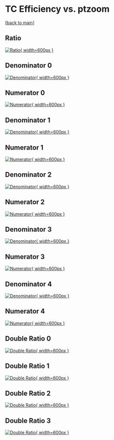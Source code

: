 # TC Efficiency vs. ptzoom

[[back to main](./)]



## Ratio

[![Ratio](../mtv/var/TC_base_11_-1_eff_ptzoom.png){ width=600px }](../mtv/var/TC_base_11_-1_eff_ptzoom.pdf)

## Denominator 0

[![Denominator](../mtv/den/TC_base_11_-1_eff_ptzoom_den0.png){ width=600px }](../mtv/den/TC_base_11_-1_eff_ptzoom_den0.pdf)

## Numerator 0

[![Numerator](../mtv/num/TC_base_11_-1_eff_ptzoom_num0.png){ width=600px }](../mtv/num/TC_base_11_-1_eff_ptzoom_num0.pdf)

## Denominator 1

[![Denominator](../mtv/den/TC_base_11_-1_eff_ptzoom_den1.png){ width=600px }](../mtv/den/TC_base_11_-1_eff_ptzoom_den1.pdf)

## Numerator 1

[![Numerator](../mtv/num/TC_base_11_-1_eff_ptzoom_num1.png){ width=600px }](../mtv/num/TC_base_11_-1_eff_ptzoom_num1.pdf)

## Denominator 2

[![Denominator](../mtv/den/TC_base_11_-1_eff_ptzoom_den2.png){ width=600px }](../mtv/den/TC_base_11_-1_eff_ptzoom_den2.pdf)

## Numerator 2

[![Numerator](../mtv/num/TC_base_11_-1_eff_ptzoom_num2.png){ width=600px }](../mtv/num/TC_base_11_-1_eff_ptzoom_num2.pdf)

## Denominator 3

[![Denominator](../mtv/den/TC_base_11_-1_eff_ptzoom_den3.png){ width=600px }](../mtv/den/TC_base_11_-1_eff_ptzoom_den3.pdf)

## Numerator 3

[![Numerator](../mtv/num/TC_base_11_-1_eff_ptzoom_num3.png){ width=600px }](../mtv/num/TC_base_11_-1_eff_ptzoom_num3.pdf)

## Denominator 4

[![Denominator](../mtv/den/TC_base_11_-1_eff_ptzoom_den4.png){ width=600px }](../mtv/den/TC_base_11_-1_eff_ptzoom_den4.pdf)

## Numerator 4

[![Numerator](../mtv/num/TC_base_11_-1_eff_ptzoom_num4.png){ width=600px }](../mtv/num/TC_base_11_-1_eff_ptzoom_num4.pdf)

## Double Ratio 0

[![Double Ratio](../mtv/ratio/TC_base_11_-1_eff_ptzoom_ratio0.png){ width=600px }](../mtv/ratio/TC_base_11_-1_eff_ptzoom_ratio0.pdf)

## Double Ratio 1

[![Double Ratio](../mtv/ratio/TC_base_11_-1_eff_ptzoom_ratio1.png){ width=600px }](../mtv/ratio/TC_base_11_-1_eff_ptzoom_ratio1.pdf)

## Double Ratio 2

[![Double Ratio](../mtv/ratio/TC_base_11_-1_eff_ptzoom_ratio2.png){ width=600px }](../mtv/ratio/TC_base_11_-1_eff_ptzoom_ratio2.pdf)

## Double Ratio 3

[![Double Ratio](../mtv/ratio/TC_base_11_-1_eff_ptzoom_ratio3.png){ width=600px }](../mtv/ratio/TC_base_11_-1_eff_ptzoom_ratio3.pdf)


